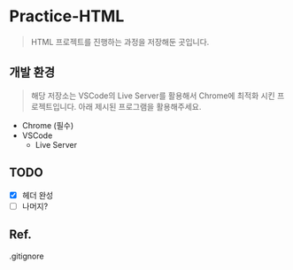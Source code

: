 # Practice-HTML

> HTML 프로젝트를 진행하는 과정을 저장해둔 곳입니다.

## 개발 환경

> 해당 저장소는 VSCode의 Live Server를 활용해서 Chrome에 최적화 시킨 프로젝트입니다. 아래 제시된 프로그램을 활용해주세요.

- Chrome (필수)
- VSCode
    - Live Server

## TODO
- [X] 헤더 완성
- [ ] 나머지?

## Ref.
.gitignore